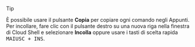 > [!TIP]
> È possibile usare il pulsante **Copia** per copiare ogni comando negli Appunti. Per incollare, fare clic con il pulsante destro su una nuova riga nella finestra di Cloud Shell e selezionare **Incolla** oppure usare i tasti di scelta rapida <kbd>MAIUSC + INS</kbd>.
